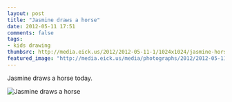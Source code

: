 ```yaml
---
layout: post
title: "Jasmine draws a horse"
date: 2012-05-11 17:51
comments: false
tags: 
- kids drawing
thumbsrc: http://media.eick.us/2012/2012-05-11-1/1024x1024/jasmine-horse.jpg
featured_image: "http://media.eick.us/media/photographs/2012/2012-05-11-1/jasmine-horse.jpg"
---
```

Jasmine draws a horse today.




![Jasmine draws a horse](http://media.eick.us/media/photographs/2012/2012-05-11-1/jasmine-horse.jpg)

